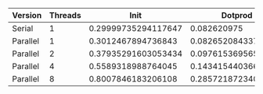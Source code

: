 | Version  | Threads |         Init        |       Dotprod       |         User        |         Sys         |       Elapsed       |      Speedup       |      Efficiency     |
|----------|---------|---------------------|---------------------|---------------------|---------------------|---------------------|--------------------|---------------------|
|  Serial  |    1    | 0.29999735294117647 |     0.082620975     | 0.19582075471698115 | 0.21065384615384616 |  0.4064081632653061 |        1.0         |         1.0         |
| Parallel |    1    |  0.3012467894736843 |  0.0826520843373494 |  0.1957570093457944 | 0.21169158878504676 |       0.40725       | 0.9979328748073815 |  0.9979328748073815 |
| Parallel |    2    | 0.37935291603053434 | 0.09761536956521742 |  0.2555315315315315 | 0.27227927927927925 |  0.2708914728682171 | 1.5002619276355553 |  0.7501309638177777 |
| Parallel |    4    |  0.5589318988764045 | 0.14341544036697249 |  0.4389134615384615 | 0.37735135135135145 |  0.2152666666666667 | 1.8879289095632057 |  0.4719822273908014 |
| Parallel |    8    |  0.8007846183206108 | 0.28572187234042556 |  0.7621714285714286 |  0.5552178217821782 | 0.18413970588235293 | 2.2070642576401243 | 0.27588303220501553 |
